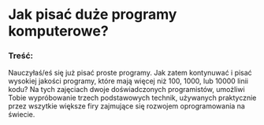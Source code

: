 # Jak pisać duże programy komputerowe?

### Treść:
Nauczyłaś/eś się już pisać proste programy.
Jak zatem kontynuwać i pisać wysokiej jakości programy, które mają więcej niż 100, 1000, lub 10000 linii kodu?
Na tych zajęciach dwoje doświadczonych programistów, umożliwi Tobie wypróbowanie trzech podstawowych technik, używanych praktycznie przez wszytkie większe firy zajmujące się rozwojem oprogramowania na świecie. 
